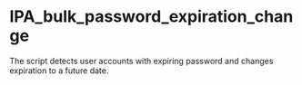 # IPA_bulk_password_expiration_change
The script detects user accounts with expiring password and changes expiration to a future date.
